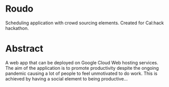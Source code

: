 # Roudo
Scheduling application with crowd sourcing elements. Created for Cal:hack hackathon.

# Abstract
A web app that can be deployed on Google Cloud Web hosting services. The aim of the application is to promote productivity despite the ongoing pandemic causing a lot of people to feel unmotivated to do work. This is achieved by having a social element to being productive...

